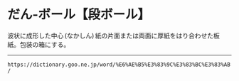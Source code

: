 # だん‐ボール【段ボール】

波状に成形した中心 (なかしん) 紙の片面または両面に厚紙をはり合わせた板紙。包装の箱にする。

---
`https://dictionary.goo.ne.jp/word/%E6%AE%B5%E3%83%9C%E3%83%BC%E3%83%AB/`